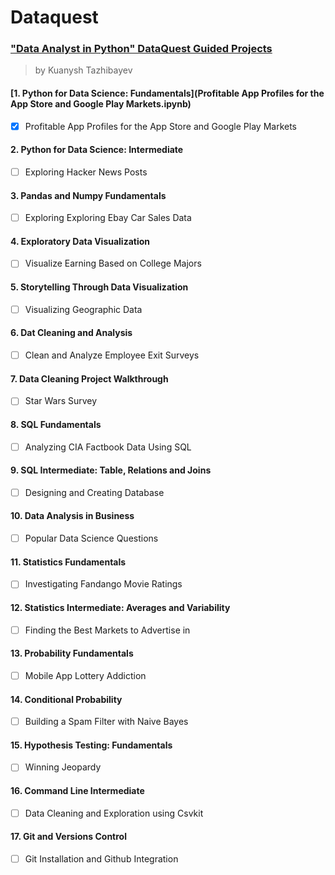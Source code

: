# Dataquest

### ["Data Analyst in Python" DataQuest Guided Projects](https://app.dataquest.io/)
> by Kuanysh Tazhibayev  

#### [1. Python for Data Science: Fundamentals](Profitable App Profiles for the App Store and Google Play Markets.ipynb)
   - [x] Profitable App Profiles for the App Store and Google Play Markets
#### 2. Python for Data Science: Intermediate
   - [ ] Exploring Hacker News Posts
#### 3. Pandas and Numpy Fundamentals
   - [ ] Exploring Exploring Ebay Car Sales Data
#### 4. Exploratory Data Visualization
   - [ ] Visualize Earning Based on College Majors
#### 5. Storytelling Through Data Visualization
   - [ ] Visualizing Geographic Data
#### 6. Dat Cleaning and Analysis
   - [ ] Clean and Analyze Employee Exit Surveys
#### 7. Data Cleaning Project Walkthrough
   - [ ] Star Wars Survey
#### 8. SQL Fundamentals
   - [ ] Analyzing CIA Factbook Data Using SQL
#### 9. SQL Intermediate: Table, Relations and Joins
   - [ ] Designing and Creating Database
#### 10. Data Analysis in Business
   - [ ] Popular Data Science Questions
#### 11. Statistics Fundamentals
   - [ ] Investigating Fandango Movie Ratings
#### 12. Statistics Intermediate: Averages and Variability
   - [ ] Finding the Best Markets to Advertise in
#### 13. Probability Fundamentals
   - [ ] Mobile App Lottery Addiction
#### 14. Conditional Probability
   - [ ] Building a Spam Filter with Naive Bayes
#### 15. Hypothesis Testing: Fundamentals
   - [ ] Winning Jeopardy
#### 16. Command Line Intermediate
   - [ ] Data Cleaning and Exploration using Csvkit
#### 17. Git and Versions Control
   - [ ] Git Installation and Github Integration
